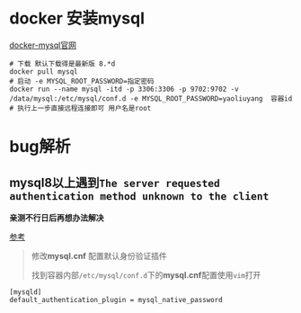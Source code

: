 #  docker  安装mysql

[docker-mysql官网](https://registry.hub.docker.com/_/mysql)

```shell
# 下载 默认下载得是最新版 8.*d
docker pull mysql
# 启动 -e MYSQL_ROOT_PASSWORD=指定密码
docker run --name mysql -itd -p 3306:3306 -p 9702:9702 -v /data/mysql:/etc/mysql/conf.d -e MYSQL_ROOT_PASSWORD=yaoliuyang  容器id
# 执行上一步直接远程连接即可 用户名是root
```

# bug解析

## mysql8以上遇到`The server requested authentication method unknown to the client`

**亲测不行日后再想办法解决**

[参考](https://blog.csdn.net/maoxinwen1/article/details/88629313)

> 修改**mysql.cnf** 配置默认身份验证插件
>
> 找到容器内部`/etc/mysql/conf.d`下的**mysql.cnf**配置使用`vim`打开

```mysql
[mysqld]
default_authentication_plugin = mysql_native_password
```

